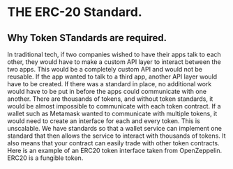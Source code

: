 # THE ERC-20 Standard.

## Why Token STandards are required.

In traditional tech, if two companies wished to have their apps talk to each other, they would have to make a custom API layer to interact between the two apps. This would be a completely custom API and would not be reusable. If the app wanted to talk to a third app, another API layer would have to be created. If there was a standard in place, no additional work would have to be put in before the apps could communicate with one another.
There are thousands of tokens, and without token standards, it would be almost impossible to communicate with each token contract. If a wallet such as Metamask wanted to communicate with multiple tokens, it would need to create an interface for each and every token. This is unscalable. We have standards so that a wallet service can implement one standard that then allows the service to interact with thousands of tokens. It also means that your contract can easily trade with other token contracts. Here is an example of an ERC20 token interface taken from OpenZeppelin. ERC20 is a fungible token.